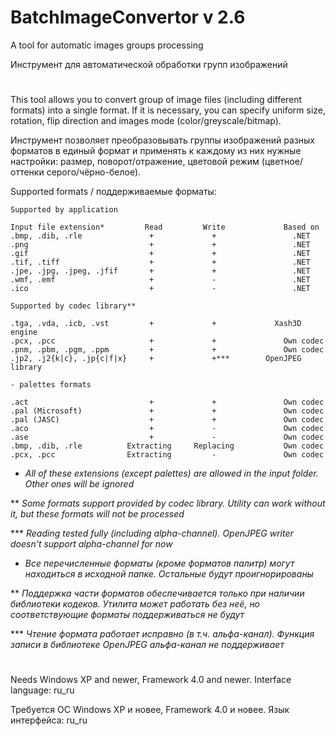 # BatchImageConvertor v 2.6
A tool for automatic images groups processing

Инструмент для автоматической обработки групп изображений

#

This tool allows you to convert group of image files (including different formats) into
a single format. If it is necessary, you can specify uniform size, rotation, flip direction
and images mode (color/greyscale/bitmap).

Инструмент позволяет преобразовывать группы изображений разных форматов в единый формат
и применять к каждому из них нужные настройки: размер, поворот/отражение, цветовой режим
(цветное/оттенки серого/чёрно-белое).


Supported formats / поддерживаемые форматы:

```
Supported by application

Input file extension*         Read         Write             Based on
.bmp, .dib, .rle               +             +                 .NET
.png                           +             +                 .NET
.gif                           +             +                 .NET
.tif, .tiff                    +             +                 .NET
.jpe, .jpg, .jpeg, .jfif       +             +                 .NET
.wmf, .emf                     +             -                 .NET
.ico                           +             -                 .NET

Supported by codec library**

.tga, .vda, .icb, .vst         +             +             Xash3D engine
.pcx, .pcc                     +             +               Own codec
.pnm, .pbm, .pgm, .ppm         +             +               Own codec
.jp2, .j2{k|c}, .jp{c|f|x}     +             +***        OpenJPEG library

- palettes formats

.act                           +             +               Own codec
.pal (Microsoft)               +             +               Own codec
.pal (JASC)                    +             +               Own codec
.aco                           +             -               Own codec
.ase                           +             -               Own codec
.bmp, .dib, .rle          Extracting     Replacing           Own codec
.pcx, .pcc                Extracting         -               Own codec

```

* *All of these extensions (except palettes) are allowed in the input folder. Other ones will be ignored*

** *Some formats support provided by codec library. Utility can work without it, but these formats will not be processed*

*** *Reading tested fully (including alpha-channel). OpenJPEG writer doesn't support alpha-channel for now*

* *Все перечисленные форматы (кроме форматов палитр) могут находиться в исходной папке. Остальные будут проигнорированы*

** *Поддержка части форматов обеспечивается только при наличии библиотеки кодеков. Утилита может работать без неё, но 
соответствующие форматы поддерживаться не будут*

*** *Чтение формата работает исправно (в т.ч. альфа-канал). Функция записи в библиотеке OpenJPEG альфа-канал не поддерживает*


#

Needs Windows XP and newer, Framework 4.0 and newer. Interface language: ru_ru

Требуется ОС Windows XP и новее, Framework 4.0 и новее. Язык интерфейса: ru_ru

